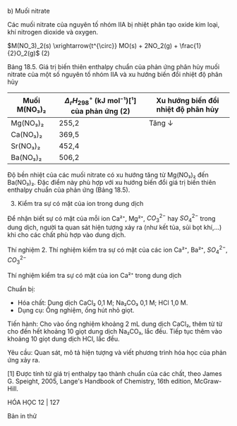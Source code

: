 b) Muối nitrate

Các muối nitrate của nguyên tố nhóm IIA bị nhiệt phân tạo oxide kim loại, khí nitrogen dioxide và oxygen.

$M(NO_3)_2(s) \xrightarrow{t^{\circ}} MO(s) + 2NO_2(g) + \frac{1}{2}O_2(g)$ (2)

Bảng 18.5. Giá trị biến thiên enthalpy chuẩn của phản ứng 
phân hủy muối nitrate của một số nguyên tố nhóm IIA và xu hướng biến đổi nhiệt độ phân hủy

Muối M(NO₃)₂ | $\Delta_rH^{\circ}_{298}$ (kJ mol⁻¹)[¹] của phản ứng (2) | Xu hướng biến đổi nhiệt độ phân hủy
--- | --- | ---
Mg(NO₃)₂ | 255,2 | Tăng ↓
Ca(NO₃)₂ | 369,5 | 
Sr(NO₃)₂ | 452,4 | 
Ba(NO₃)₂ | 506,2 | 

Độ bền nhiệt của các muối nitrate có xu hướng tăng từ Mg(NO₃)₂ đến Ba(NO₃)₂. Đặc điểm này phù hợp với xu hướng biến đổi giá trị biến thiên enthalpy chuẩn của phản ứng (Bảng 18.5).

3. Kiểm tra sự có mặt của ion trong dung dịch

Để nhận biết sự có mặt của mỗi ion Ca²⁺, Mg²⁺, $CO_3^{2-}$ hay $SO_4^{2-}$ trong dung dịch, người ta quan sát hiện tượng xảy ra (như kết tủa, sủi bọt khí,...) khi cho các chất phù hợp vào dung dịch.

Thí nghiệm 2. Thí nghiệm kiểm tra sự có mặt của các ion Ca²⁺, Ba²⁺, $SO_4^{2-}$, $CO_3^{2-}$

Thí nghiệm kiểm tra sự có mặt của ion Ca²⁺ trong dung dịch

Chuẩn bị:
- Hóa chất: Dung dịch CaCl₂ 0,1 M; Na₂CO₃ 0,1 M; HCl 1,0 M.
- Dụng cụ: Ống nghiệm, ống hút nhỏ giọt.

Tiến hành: Cho vào ống nghiệm khoảng 2 mL dung dịch CaCl₂, thêm từ từ cho đến hết khoảng 10 giọt dung dịch Na₂CO₃, lắc đều. Tiếp tục thêm vào khoảng 10 giọt dung dịch HCl, lắc đều.

Yêu cầu: Quan sát, mô tả hiện tượng và viết phương trình hóa học của phản ứng xảy ra.

[1] Được tính từ giá trị enthalpy tạo thành chuẩn của các chất, theo James G. Speight, 2005, Lange's Handbook of Chemistry, 16th edition, McGraw-Hill.

HÓA HỌC 12 | 127

Bản in thử